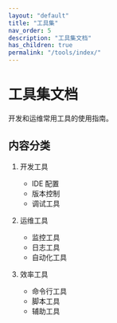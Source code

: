 ```yaml
---
layout: "default"
title: "工具集"
nav_order: 5
description: "工具集文档"
has_children: true
permalink: "/tools/index/"
---
```


# 工具集文档

开发和运维常用工具的使用指南。

## 内容分类

1. 开发工具
   - IDE 配置
   - 版本控制
   - 调试工具

2. 运维工具
   - 监控工具
   - 日志工具
   - 自动化工具

3. 效率工具
   - 命令行工具
   - 脚本工具
   - 辅助工具
